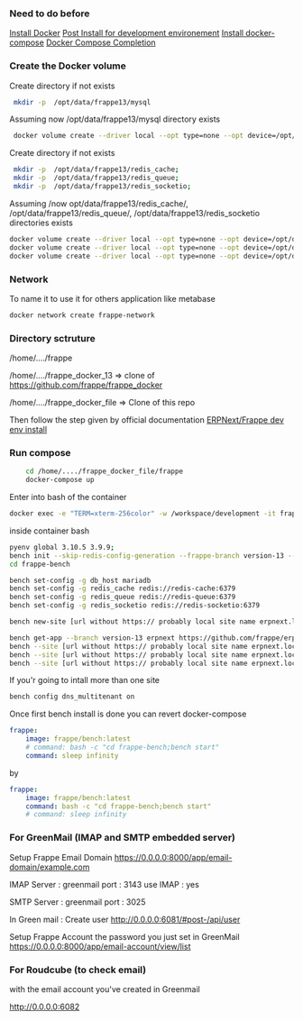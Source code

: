 
### Need to do before

[Install Docker](https://docs.docker.com/engine/install/ubuntu/)
[Post Install for development environement](https://docs.docker.com/engine/install/linux-postinstall/)
[Install docker-compose](https://docs.docker.com/compose/install/)
[Docker Compose Completion](https://docs.docker.com/compose/completion/)


### Create the Docker volume

Create directory if not exists
```sh
 mkdir -p  /opt/data/frappe13/mysql
```

Assuming now /opt/data/frappe13/mysql directory exists 
```sh
 docker volume create --driver local --opt type=none --opt device=/opt/data/frappe13/mysql --opt o=bind frappe13-mariadb-vol
```

Create directory if not exists
```sh
 mkdir -p  /opt/data/frappe13/redis_cache;
 mkdir -p  /opt/data/frappe13/redis_queue;
 mkdir -p  /opt/data/frappe13/redis_socketio; 
```

Assuming /now opt/data/frappe13/redis_cache/, /opt/data/frappe13/redis_queue/,  /opt/data/frappe13/redis_socketio directories exists
```sh
docker volume create --driver local --opt type=none --opt device=/opt/data/frappe13/redis_cache --opt o=bind frappe13-redis-cache-data;
docker volume create --driver local --opt type=none --opt device=/opt/data/frappe13/redis_queue --opt o=bind frappe13-redis-queue-data;
docker volume create --driver local --opt type=none --opt device=/opt/data/frappe13/redis_socketio --opt o=bind frappe13-redis-socketio-data;
```

### Network

To name it to use it for others application like metabase

```sh
docker network create frappe-network
```

### Directory sctruture

/home/..../frappe

/home/..../frappe_docker_13 => clone of https://github.com/frappe/frappe_docker

/home/..../frappe_docker_file => Clone of this repo

Then follow the step given by official documentation
[ERPNext/Frappe dev env install](https://github.com/frappe/frappe_docker/tree/develop/development)

### Run compose

```sh
    cd /home/..../frappe_docker_file/frappe
    docker-compose up
```


Enter into bash of the container
```sh
docker exec -e "TERM=xterm-256color" -w /workspace/development -it frappe13_frappe_1 bash
```

inside container bash

```sh
pyenv global 3.10.5 3.9.9;
bench init --skip-redis-config-generation --frappe-branch version-13 --python python3.9 frappe-bench;
cd frappe-bench

bench set-config -g db_host mariadb
bench set-config -g redis_cache redis://redis-cache:6379
bench set-config -g redis_queue redis://redis-queue:6379
bench set-config -g redis_socketio redis://redis-socketio:6379

bench new-site [url without https:// probably local site name erpnext.local manage into /etc/hosts for local dev env] --mariadb-root-password 123 --admin-password admin --no-mariadb-socket --db-name [dbname]

bench get-app --branch version-13 erpnext https://github.com/frappe/erpnext.git
bench --site [url without https:// probably local site name erpnext.local manage into /etc/hosts for local dev env] install-app erpnext
bench --site [url without https:// probably local site name erpnext.local manage into /etc/hosts for local dev env] set-config developer_mode 1
bench --site [url without https:// probably local site name erpnext.local manage into /etc/hosts for local dev env] clear-cache
```

If you'r going to intall more than one site

```sh
bench config dns_multitenant on
```


Once first bench install is done you can revert docker-compose

```yaml
frappe:
    image: frappe/bench:latest
    # command: bash -c "cd frappe-bench;bench start"
    command: sleep infinity
```
by
```yaml
frappe:
    image: frappe/bench:latest
    command: bash -c "cd frappe-bench;bench start"
    # command: sleep infinity
```

### For GreenMail  (IMAP and SMTP embedded server)
Setup Frappe Email Domain
https://0.0.0.0:8000/app/email-domain/example.com

IMAP
Server : greenmail 
port : 3143
use IMAP : yes

SMTP
Server : greenmail 
port : 3025

In Green mail : Create user
http://0.0.0.0:6081/#post-/api/user

Setup Frappe Account the password you just set in GreenMail
https://0.0.0.0:8000/app/email-account/view/list

### For Roudcube (to check email)

with the email account you've created in Greenmail

http://0.0.0.0:6082
